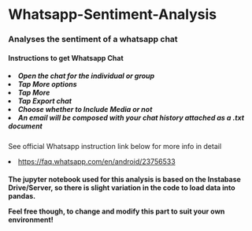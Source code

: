 # Whatsapp-Sentiment-Analysis
<h3> Analyses the sentiment of a whatsapp chat</h3>

<h4>Instructions to get Whatsapp Chat</h4> 
<h5>
<li>Open the chat for the individual or group</li>
<li>Tap More options</li>
<li>Tap More</li>
<li>Tap Export chat</li>
<li>Choose whether to Include Media or not</li>
<li>An email will be composed with your chat history attached as a .txt document</li>
</h5>

<p>See official Whatsapp instruction link below for more info in detail</p>
<li><a href="https://faq.whatsapp.com/en/android/23756533/"> https://faq.whatsapp.com/en/android/23756533</a></li>

<h4> The jupyter notebook used for this analysis is based on the Instabase Drive/Server, so there is slight variation in the code to load data into pandas.
<p>Feel free though, to change and modify this part to suit your own environment!</p></h4>

